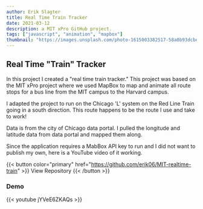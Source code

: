 ```yaml
---
author: Erik Slagter
title: Real Time Train Tracker
date: 2021-03-12
description: a MIT xPro GitHub project.
tags: ["javascript", "animation", "mapbox"]
thumbnail: "https://images.unsplash.com/photo-1615003382517-58a0b93dcbe4?ixlib=rb-4.0.3&ixid=MnwxMjA3fDB8MHxwaG90by1wYWdlfHx8fGVufDB8fHx8&auto=format&fit=crop&w=1000&q=80" # https://picsum.photos/id/1060/5598/3732
---
```


## Real Time "Train" Tracker

In this project I created a "real time train tracker." This project was based on the MIT xPro project where we used MapBox to map and animate all route stops for a bus line from the MIT campus to the Harvard campus.

I adapted the project to run on the Chicago 'L' system on the Red Line Train going in a south direction. This route happens to be the route I use and take to work!

Data is from the city of Chicago data portal. I pulled the longitude and latitude data from data portal and mapped them along.

Since the application requires a MabBox API key to run and I did not want to publish my own, here is a YouTube video of it working.

{{< button color="primary" href="https://github.com/erik06/MIT-realtime-train" >}}
View Repository
{{< /button >}}

### Demo

{{< youtube jYVeE6ZKAQs >}}
